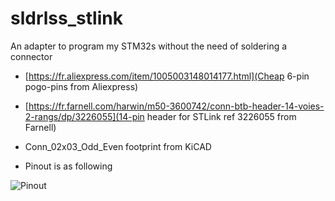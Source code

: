 # sldrlss_stlink
An adapter to program my STM32s without the need of soldering a connector

* [https://fr.aliexpress.com/item/1005003148014177.html](Cheap 6-pin pogo-pins from Aliexpress)
* [https://fr.farnell.com/harwin/m50-3600742/conn-btb-header-14-voies-2-rangs/dp/3226055](14-pin header for STLink ref 3226055 from Farnell)


* Conn_02x03_Odd_Even footprint from KiCAD
* Pinout is as following

![Pinout](Documentations/pinout.png?raw=true "Pinout")
